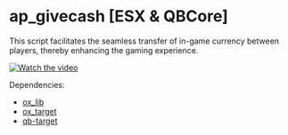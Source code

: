 # ap_givecash [ESX & QBCore]
This script facilitates the seamless transfer of in-game currency between players, thereby enhancing the gaming experience.

[![Watch the video](https://img.youtube.com/vi/WOwofFk1ePg/maxresdefault.jpg)](https://youtu.be/WOwofFk1ePg)

Dependencies:

* [ox_lib ](https://github.com/overextended/ox_lib/releases)
* [ox_target](https://github.com/overextended/ox_target/releases)
* [qb-target](https://github.com/qbcore-framework/qb-target)
